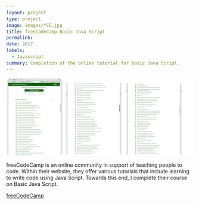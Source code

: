 ```yaml
---
layout: project
type: project
image: images/fCC.jpg
title: freeCodeCamp Basic Java Script
permalink: 
date: 2017
labels:
  - Javascript
summary: Completion of the online tutorial for basic Java Script.
---
```


<img class="ui medium right floated rounded image" src="../images/fCC2.jpg">

freeCodeCamp is an online community in support of teaching people to code.  Within their website, they offer various tutorials that include learning to write code using Java Script.  Towards this end, I complete their course on Basic Java Script.
 
<a href="https://www.freecodecamp.org/">freeCodeCamp</a>
